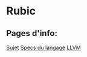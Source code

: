 # Rubic

## Pages d'info:

[Sujet](http://uuu.enseirb-matmeca.fr/~dbarthou/compilation/projet/)
[Specs du langage](http://uuu.enseirb-matmeca.fr/~dbarthou/compilation/projet/rubic.html)
[LLVM](http://uuu.enseirb-matmeca.fr/~dbarthou/compilation/projet/ir.html)
